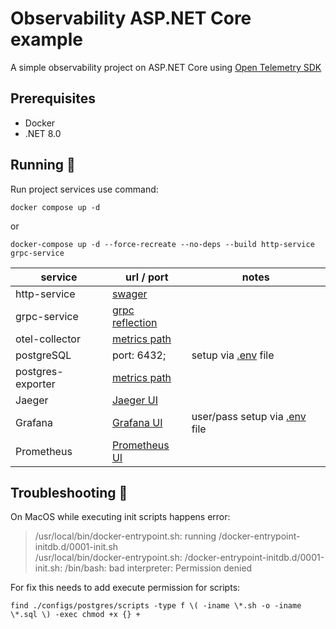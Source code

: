 # Observability ASP.NET Core example

A simple observability project on ASP.NET Core using [Open Telemetry SDK](https://opentelemetry.io/)

## Prerequisites

- Docker
- .NET 8.0

## Running 🚀

Run project services use command:

```shell
docker compose up -d
```
or
```shell
docker-compose up -d --force-recreate --no-deps --build http-service grpc-service  
```

| service           | url / port                                    | notes                                    | 
|-------------------|-----------------------------------------------|------------------------------------------| 
| http-service      | [swager](http://localhost:8081/swagger)       |                                          | 
| grpc-service      | [grpc reflection](http://localhost:8092)      |                                          |  
| otel-collector    | [metrics path](http://localhost:8889/metrics) |                                          |  
| postgreSQL        | port: 6432;                                   | setup via [.env](.//.env) file           |   
| postgres-exporter | [metrics path](http://localhost:9187/metrics) |                                          |     
| Jaeger            | [Jaeger UI](http://localhost:16686/)          |                                          |      
| Grafana           | [Grafana UI](http://localhost:3000/)          | user/pass setup via [.env](.//.env) file |       
| Prometheus        | [Prometheus UI](http://localhost:9090/)       |                                          |        

## Troubleshooting 🧐

On MacOS while executing init scripts happens error:

> /usr/local/bin/docker-entrypoint.sh: running /docker-entrypoint-initdb.d/0001-init.sh\
> /usr/local/bin/docker-entrypoint.sh: /docker-entrypoint-initdb.d/0001-init.sh: /bin/bash: bad interpreter: Permission
> denied

For fix this needs to add execute permission for scripts:

```shell
find ./configs/postgres/scripts -type f \( -iname \*.sh -o -iname \*.sql \) -exec chmod +x {} +
```
